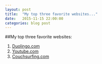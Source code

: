 ```yaml
---
layout: post
title:  "My top three favorite websites..."
date:   2015-11-15 22:00:00
categories: blog post
---
```


##My top three favorite websites:

1. [Duolingo.com](https://www.duolingo.com/)
2. [Youtube.com](https://www.youtube.com/)
3. [Couchsurfing.com](https://www.couchsurfing.com/)

